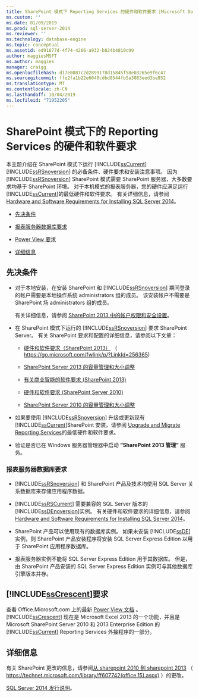 ```yaml
---
title: SharePoint 模式下 Reporting Services 的硬件和软件要求 |Microsoft Docs
ms.custom: ''
ms.date: 01/09/2019
ms.prod: sql-server-2014
ms.reviewer: ''
ms.technology: database-engine
ms.topic: conceptual
ms.assetid: ed91877d-4f74-4266-a932-b824b4810c99
author: maggiesMSFT
ms.author: maggies
manager: craigg
ms.openlocfilehash: d17e0087c2d2899178d15845f58e03265e9f6c47
ms.sourcegitcommit: ffe2fa1b22e6040cdbd8544fb5a3083eed3be852
ms.translationtype: MT
ms.contentlocale: zh-CN
ms.lasthandoff: 10/04/2019
ms.locfileid: "71952205"
---
```

# <a name="hardware-and-software-requirements-for-reporting-services-in-sharepoint-mode"></a>SharePoint 模式下的 Reporting Services 的硬件和软件要求

  本主题介绍在 SharePoint 模式下运行 [!INCLUDE[ssCurrent](../../includes/sscurrent-md.md)] [!INCLUDE[ssRSnoversion](../../includes/ssrsnoversion-md.md)] 的必备条件、硬件要求和安装注意事项。 因为 [!INCLUDE[ssRSnoversion](../../includes/ssrsnoversion-md.md)] SharePoint 模式需要 SharePoint 服务器，大多数要求均基于 SharePoint 环境。 对于本机模式的报表服务器，您的硬件应满足运行 [!INCLUDE[ssCurrent](../../includes/sscurrent-md.md)]的最低硬件和软件要求。 有关详细信息，请参阅 [Hardware and Software Requirements for Installing SQL Server 2014](hardware-and-software-requirements-for-installing-sql-server.md)。  
  
-   [先决条件](#bkmk_prereq)  
  
-   [报表服务器数据库要求](#bkmk_report_server_database)  
  
-   [Power View 要求](#bkmk_powerview)  
  
-   [详细信息](#bkmk_more_information)  
  
##  <a name="bkmk_prereq"></a>先决条件  
  
-   对于本地安装，在安装 SharePoint 和 [!INCLUDE[ssRSnoversion](../../includes/ssrsnoversion-md.md)] 期间登录的帐户需要是本地操作系统 administrators 组的成员。 该安装帐户不需要是 SharePoint 场 administrators 组的成员。  
  
     有关详细信息，请参阅 [SharePoint 2013 中的帐户权限和安全设置](https://technet.microsoft.com/library/cc678863.aspx)。  
  
-   在 SharePoint 模式下运行的 [!INCLUDE[ssRSnoversion](../../includes/ssrsnoversion-md.md)] 要求 SharePoint Server。 有关 SharePoint 要求和配置的详细信息，请参阅以下文章：  
  
    -   [硬件和软件要求（SharePoint 2013）](https://go.microsoft.com/fwlink/p/?LinkId=256365) （ https://go.microsoft.com/fwlink/p/?LinkId=256365)  
  
    -   [SharePoint Server 2013 的容量管理和大小调整](https://technet.microsoft.com/library/cc261700.aspx)  
  
    -   [有关商业智能的软件要求 (SharePoint 2013)](https://go.microsoft.com/fwlink/p/?LinkId=256367)  
  
    -   [硬件和软件要求 (SharePoint Server 2010)](https://technet.microsoft.com/library/cc262485\(v=office.14\))  
  
    -   [SharePoint Server 2010 的容量管理和大小调整](https://technet.microsoft.com/library/cc261700.aspx\(v=office.14\))  
  
-   如果要使用 [!INCLUDE[ssRSnoversion](../../includes/ssrsnoversion-md.md)] 升级或更新现有 [!INCLUDE[ssCurrent](../../includes/sscurrent-md.md)]SharePoint 安装，请参阅 [Upgrade and Migrate Reporting Services](../../reporting-services/install-windows/upgrade-and-migrate-reporting-services.md)的最低硬件和软件要求。  
  
-   验证是否已在 Windows 服务器管理器中启动 **“SharePoint 2013 管理”** 服务。  
  
###  <a name="bkmk_report_server_database"></a>报表服务器数据库要求  
  
-   [!INCLUDE[ssRSnoversion](../../includes/ssrsnoversion-md.md)] 和 SharePoint 产品及技术均使用 SQL Server 关系数据库来存储应用程序数据。  
  
-   [!INCLUDE[ssRSCurrent](../../includes/ssrscurrent-md.md)] 需要兼容的 SQL Server 版本的 [!INCLUDE[ssDEnoversion](../../includes/ssdenoversion-md.md)]实例。 有关硬件和软件要求的详细信息，请参阅 [Hardware and Software Requirements for Installing SQL Server 2014](hardware-and-software-requirements-for-installing-sql-server.md)。  
  
-   SharePoint 产品可以使用现有的数据库实例。 如果未安装 [!INCLUDE[ssDE](../../includes/ssde-md.md)] 实例，则 SharePoint 产品安装程序将安装 SQL Server Express Edition 以用于 SharePoint 应用程序数据库。  
  
-   报表服务器实例不能将 SQL Server Express Edition 用于其数据库。 但是，由 SharePoint 产品安装的 SQL Server Express Edition 实例可与其他数据库引擎版本并存。  
  
##  <a name="bkmk_powerview"></a>[!INCLUDE[ssCrescent](../../includes/sscrescent-md.md)]要求

 查看 Office.Microsoft.com 上的最新 [Power View 文档](http://office.microsoft.com/excel-help/power-view-explore-visualize-and-present-your-data-HA102835634.aspx) 。 [!INCLUDE[ssCrescent](../../includes/sscrescent-md.md)] 现在是 Microsoft Excel 2013 的一个功能，并且是 Microsoft SharePoint Server 2010 和 2013 Enterprise Edition 的 [!INCLUDE[ssCurrent](../../includes/sscurrent-md.md)] Reporting Services 外接程序的一部分。  
  
##  <a name="bkmk_more_information"></a> 详细信息

 有关 SharePoint 更改的信息，请参阅[从 sharepoint 2010 到 sharepoint 2013](https://technet.microsoft.com/library/ff607742\(office.15\).aspx) （ https://technet.microsoft.com/library/ff607742(office.15).aspx) ）的更改。  
  
 [SQL Server 2014 发行说明](https://go.microsoft.com/fwlink/?LinkID=296445)。  
  
  
